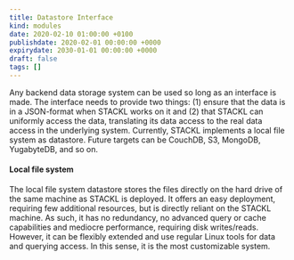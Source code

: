 ```yaml
---
title: Datastore Interface
kind: modules
date: 2020-02-10 01:00:00 +0100
publishdate: 2020-02-01 00:00:00 +0000
expirydate: 2030-01-01 00:00:00 +0000
draft: false
tags: []
---
```


Any backend data storage system can be used so long as an interface is made.
The interface needs to provide two things: (1) ensure that the data is in a JSON-format when STACKL works on it and (2) that STACKL can uniformly access the data, translating its data access to the real data access in the underlying system.
Currently, STACKL implements a local file system as datastore.
Future targets can be CouchDB, S3, MongoDB, YugabyteDB, and so on.

#### Local file system

The local file system datastore stores the files directly on the hard drive of the same machine as STACKL is deployed.
It offers an easy deployment, requiring few additional resources, but is directly reliant on the STACKL machine.
As such, it has no redundancy, no advanced query or cache capabilities and mediocre performance, requiring disk writes/reads.
However, it can be flexibly extended and use regular Linux tools for data and querying access.
In this sense, it is the most customizable system.
